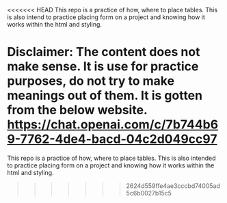 <<<<<<< HEAD
This repo is a practice of how, where to place tables. This is also intend to practice placing form on a project and knowing how it works within the html and styling.

Disclaimer: The content does not make sense. It is use for practice purposes, do not try to make meanings out of them. It is gotten from the below website.
https://chat.openai.com/c/7b744b69-7762-4de4-bacd-04c2d049cc97
=======
This repo is a practice of how, where to place tables. This is also intended to practice placing form on a project and knowing how it works within the html and styling.
>>>>>>> 2624d559ffe4ae3cccbd74005ad5c6b0027b15c5
